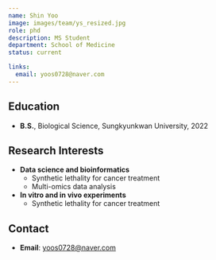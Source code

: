 ```yaml
---
name: Shin Yoo
image: images/team/ys_resized.jpg
role: phd
description: MS Student
department: School of Medicine
status: current

links:
  email: yoos0728@naver.com
---
```


## **Education**

* **B.S.**, Biological Science, Sungkyunkwan University, 2022

## **Research Interests**

* **Data science and bioinformatics**
    - Synthetic lethality for cancer treatment
    - Multi-omics data analysis
* **In vitro and in vivo experiments**
    - Synthetic lethality for cancer treatment

## **Contact**

* **Email**: yoos0728@naver.com
